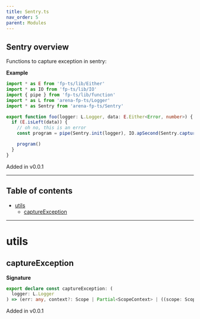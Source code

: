 ```yaml
---
title: Sentry.ts
nav_order: 5
parent: Modules
---
```


## Sentry overview

Functions to capture exception in sentry:

**Example**

```ts
import * as E from 'fp-ts/lib/Either'
import * as IO from 'fp-ts/lib/IO'
import { pipe } from 'fp-ts/lib/function'
import * as L from 'arena-fp-ts/Logger'
import * as Sentry from 'arena-fp-ts/Sentry'

export function foo(logger: L.Logger, data: E.Either<Error, number>) {
  if (E.isLeft(data)) {
    // oh no, this is an error
    const program = pipe(Sentry.init(logger), IO.apSecond(Sentry.captureException(logger)(data.left)))

    program()
  }
}
```

Added in v0.0.1

---

<h2 class="text-delta">Table of contents</h2>

- [utils](#utils)
  - [captureException](#captureexception)

---

# utils

## captureException

**Signature**

```ts
export declare const captureException: (
  logger: L.Logger
) => (err: any, context?: Scope | Partial<ScopeContext> | ((scope: Scope) => Scope) | undefined) => IO.IO<void>
```

Added in v0.0.1
